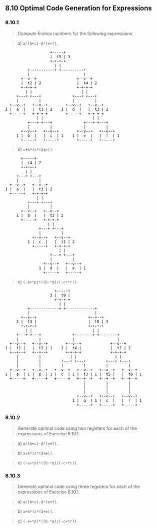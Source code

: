 ## 8.10 Optimal Code Generation for Expressions

### 8.10.1

> Compute Ershov numbers for the following expressions:

> a) `a/(b+c)-d*(e+f)`.

```
                    +-----+
                    |  t5 | 3
                    +-+-+-+
                      | |
          +-----------+ +----------+
          |                        |
       +--v--+                  +--v--+
       |  t2 | 2                |  t4 | 2
       +-+-+-+                  +-+-+-+
         | |                      | |
     +---+ +---+              +---+ +---+
     |         |              |         |
  +--v--+   +--v--+        +--v--+   +--v--+
1 |  a  |   |  t1 | 2    1 |  d  |   |  t3 | 2
  +-----+   +-+-+-+        +-----+   +-+-+-+
              | |                      | |
          +---+ +---+              +---+ +---+
          |         |              |         |
       +--v--+   +--v--+        +--v--+   +--v--+
     1 |  b  |   |  c  | 1    1 |  e  |   |  f  | 1
       +-----+   +-----+        +-----+   +-----+
```

> b) `a+b*(c*(d+e))`.

```
       +-----+
       |  t4 | 2
       +-+-+-+
         | |
     +---+ +---+
     |         |
  +--v--+   +--v--+
1 |  a  |   |  t3 | 2
  +-----+   +-+-+-+
              | |
          +---+ +---+
          |         |
       +--v--+   +--v--+
     1 |  b  |   |  t3 | 2
       +-----+   +-+-+-+
                   | |
               +---+ +---+
               |         |
            +--v--+   +--v--+
          1 |  c  |   |  t1 | 2
            +-----+   +-+-+-+
                        | |
                    +---+ +---+
                    |         |
                 +--v--+   +--v--+
               1 |  d  |   |  e  | 1
                 +-----+   +-----+
```

> c) `(-a+*p)*((b-*q)/(-c+*r))`.

```
                      +-----+
                    3 |  t9 |
                      +-+-+-+
                        | |
          +-------------+ +-------------+
          |                             |
       +--v--+                       +--v--+
     2 |  t3 |                       |  t8 | 3
       +-+-+-+                       +-+-+-+
         | |                           | |
     +---+ +---+              +--------+ +--------+
     |         |              |                   |
  +--v--+   +--v--+        +--v--+             +--v--+
1 |  t1 |   |  t2 | 1    2 |  t4 |             |  t7 | 2
  +--+--+   +--+--+        +-+-+-+             +-+-+-+
     |         |             | |                 | |
     |         |         +---+ +---+         +---+ +---+
     |         |         |         |         |         |
  +--v--+   +--v--+   +--v--+   +--v--+   +--v--+   +--v--+
1 |  a  | 1 |  p  | 1 |  c  | 1 |  t3 | 1 |  t5 |   |  t6 | 1
  +-----+   +-----+   +-----+   +--+--+   +--+--+   +--+--+
                                   |         |         |
                                   |         |         |
                                   |         |         |
                                +--v--+   +--v--+   +--v--+
                              1 |  q  | 1 |  c  |   |  r  | 1
                                +-----+   +-----+   +-----+
```

### 8.10.2

> Generate optimal code using two registers for each of the expressions of Exercise 8.10.1.

> a) `a/(b+c)-d*(e+f)`.

> b) `a+b*(c*(d+e))`.

> c) `(-a+*p)*((b-*q)/(-c+*r))`.

### 8.10.3

> Generate optimal code using three registers for each of the expressions of Exercise 8.10.1.

> a) `a/(b+c)-d*(e+f)`.

> b) `a+b*(c*(d+e))`.

> c) `(-a+*p)*((b-*q)/(-c+*r))`.
